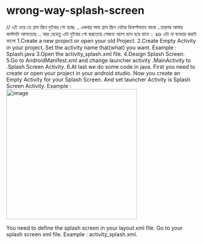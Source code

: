 # wrong-way-splash-screen
// এই ওয়ে তে প্লাস স্ক্রিন দুইবার শো হচ্ছে .. একবার সাদা প্লাস স্ক্রিন যেটার ডিফল্টভাবে থাকে ..তারপর আমার কাস্টমটা আসতেছে .. আর যেহেতু এটা দুইবার শো করতেছে সেজন্য অ্যাপ ব্যান হয়ে যাবে । so এটা না ব্যবহার করাই ভালো
1.Create a new project or open your old Project. 
2.Create Empty Activity in your project. Set the activity name that(what) you want. Example : Splash.java 
3.Open the activity_splash.xml file. 
4.Design Splash Screen. 
5.Go to AndroidManifest.xml and change launcher activity .MainActivity to .Splash Screen Activity. 
6.At last we do some code in java.
First you need to create or open your project in your android studio. Now you create an Empty Activity for your Splash Screen.
And set launcher Activity is Splash Screen Activity.
Example :<img width="346" alt="image" src="https://github.com/user-attachments/assets/31f82040-bf09-4aed-99d6-5730d4e90400" />


You need to define the splash screen in your layout.xml file.
Go to your splash screen xml file. Example : activity_splash.xml.

